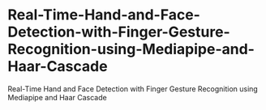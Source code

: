 # Real-Time-Hand-and-Face-Detection-with-Finger-Gesture-Recognition-using-Mediapipe-and-Haar-Cascade
Real-Time Hand and Face Detection with Finger Gesture Recognition using Mediapipe and Haar Cascade
